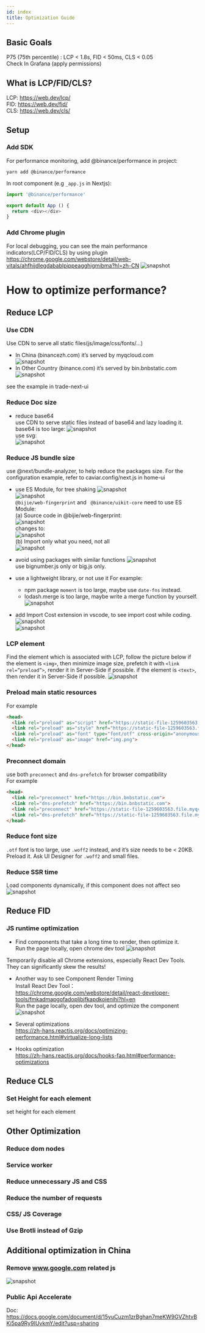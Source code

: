 ```yaml
---
id: index
title: Optimization Guide 
---
```


## Basic Goals 
P75 (75th percentile) :  LCP < 1.8s, FID < 50ms, CLS < 0.05  
Check In Grafana (apply permissions) 


## What is LCP/FID/CLS?
LCP: https://web.dev/lcp/  
FID: https://web.dev/fid/  
CLS: https://web.dev/cls/  

## Setup
### Add SDK 
For performance monitoring, add @binance/performance  in project: 
```shell
yarn add @binance/performance  
```
In root component (e.g `_app.js` in Nextjs):  
```js
import '@binance/performance'

export default App () {
  return <div></div>
}
```

### Add Chrome plugin 
For local debugging, you can see the main performance indicators(LCP/FID/CLS) by using plugin
https://chrome.google.com/webstore/detail/web-vitals/ahfhijdlegdabablpippeagghigmibma?hl=zh-CN
![snapshot](./images/setup-plugin.png)


# How to optimize performance?
## Reduce LCP 
### Use CDN   
Use CDN to serve all static files(js/image/css/fonts/...)  
- In China (binancezh.com) it’s served by myqcloud.com  
![snapshot](./images/cdn-cn.png)
- In Other Country  (binance.com)  it’s served by bin.bnbstatic.com  
![snapshot](./images/cdn-en.png)

see the example in trade-next-ui  
### Reduce Doc size  
- reduce base64  
use CDN to serve static files instead of base64 and lazy loading it.  
base64 is too large:
![snapshot](./images/base64.png)  
use svg:  
![snapshot](./images/base64-svg.png)

### Reduce JS bundle size
use @next/bundle-analyzer, to help reduce the packages size. 
For the configuration example, refer to caviar.config/next.js in home-ui


- use ES Module, for tree shaking
![snapshot](./images/js-es1.png)  
![snapshot](./images/js-es2.png)  
`@bijie/web-fingerprint` and ` @binance/uikit-core` need to use ES Module:  
(a) Source code in @bijie/web-fingerprint:  
![snapshot](./images/js-es3.png)  
changes to:  
![snapshot](./images/js-es4.png)  
 (b) Import only what you need, not all  
![snapshot](./images/js-es5.png)  

- avoid using packages with similar functions
![snapshot](./images/js-avoid.png)  
use bignumber.js only or big.js only.

- use a lightweight library, or not use it
For example:
  - npm package `moment` is too large, maybe use `date-fns` instead.
  - lodash.merge is too large, maybe write a merge function by yourself.
![snapshot](./images/js-light.png)  

- add Import Cost extension in vscode, to see import cost while coding.
![snapshot](./images/js-cost1.png)  
![snapshot](./images/js-cost2.png)  


### LCP element
Find the element which is associated with LCP, follow the picture below
if the element is `<img>`, then minimize image size,  prefetch it with `<link rel=”preload”>`, render it in Server-Side if possible.
if the element is `<text>`, then render it in Server-Side if possible.
![snapshot](./images/lcp-el.png)  


### Preload main static resources 
For example
```html
<head>
  <link rel="preload" as="script" href="https://static-file-1259603563.file.myqcloud.com/static/chunks/bnc~pl~2.a4b870c7.js" crossorigin="anonymous"> 
  <link rel="preload" as="style" href="https://static-file-1259603563.file.myqcloud.com/static/fonts/index.min.css" crossorigin="anonymous"> 
  <link rel="preload" as="font" type="font/otf" cross-origin="anonymous" href="https://static-file-1259603563.file.myqcloud.com/static/fonts/bp/BinancePlex-SemiBold.otf">
  <link rel="preload" as="image" href="img.png"> 
</head>
```

### Preconnect domain
use both `preconnect` and `dns-prefetch` for browser compatibility  
For example
```html
<head>
  <link rel="preconnect" href="https://bin.bnbstatic.com"> 
  <link rel="dns-prefetch" href="https://bin.bnbstatic.com">
  <link rel="preconnect" href="https://static-file-1259603563.file.myqcloud.com"> 
  <link rel="dns-prefetch" href="https://static-file-1259603563.file.myqcloud.com">
</head>
```

### Reduce font size
`.otf` font is too large, use `.woff2`  instead, and it’s size needs to be < 20KB. Preload it. Ask UI Designer for  `.woff2` and small files.

### Reduce SSR time
Load components dynamically, if this component does not affect seo
![snapshot](./images/dynamic.png)  





## Reduce FID 

### JS runtime optimization
- Find components that take a long time to render, then optimize it.  
Run the page locally, open chrome dev tool
![snapshot](./images/fid-runtime.png)  

Temporarily disable all Chrome extensions, especially React Dev Tools. They can significantly skew the results!

- Another way to see Component Render Timing  
Install React Dev Tool： https://chrome.google.com/webstore/detail/react-developer-tools/fmkadmapgofadopljbjfkapdkoienihi?hl=en  
Run the page locally, open dev tool, and optimize the component
![snapshot](./images/fid-tool.png)  

- Several optimizations  
https://zh-hans.reactjs.org/docs/optimizing-performance.html#virtualize-long-lists
- Hooks optimization  
https://zh-hans.reactjs.org/docs/hooks-faq.html#performance-optimizations


## Reduce CLS
### Set Height for each element
set height for each element

## Other Optimization
### Reduce dom nodes
### Service worker
### Reduce unnecessary JS and CSS
### Reduce the number of requests
### CSS/ JS Coverage
### Use Brotli instead of Gzip


## Additional optimization in China 

### Remove www.google.com related js
![snapshot](./images/cn-google.png)  

### Public Api Accelerate
Doc: https://docs.google.com/document/d/15yuCuzm1zrBghan7meKW9GVZhtvBKi5pa9Ry9IUvkmY/edit?usp=sharing
